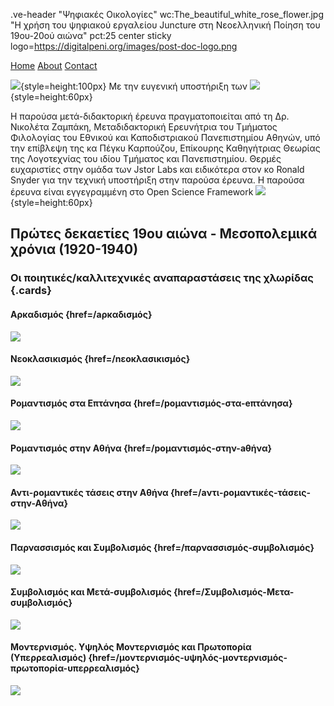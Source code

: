 .ve-header "Ψηφιακές Οικολογίες" wc:The_beautiful_white_rose_flower.jpg "Η χρήση του ψηφιακού εργαλείου Juncture στη Νεοελληνική Ποίηση του 19ου-20ού αιώνα" pct:25 center sticky logo=https://digitalpeni.org/images/post-doc-logo.png

[Home](/)
[About](/about)
[Contact](/contact)

![](https://digitalpeni.org/images/NKUA_logo.png){style=height:100px} Με την ευγενική υποστήριξη των ![](https://digitalpeni.org/images/jstor-labs-logo.png){style=height:60px}
    
Η παρούσα μετά-διδακτορική έρευνα πραγματοποιείται από τη Δρ. Νικολέτα Ζαμπάκη, Μεταδιδακτορική Ερευνήτρια του Τμήματος Φιλολογίας του Εθνικού και Καποδιστριακού Πανεπιστημίου Αθηνών, υπό την επίβλεψη της κα Πέγκυ Καρπούζου, Επίκουρης Καθηγήτριας Θεωρίας της Λογοτεχνίας του ιδίου Τμήματος και Πανεπιστημίου. Θερμές ευχαριστίες στην ομάδα των Jstor Labs και ειδικότερα στον κο Ronald Snyder για την τεχνική υποστήριξη στην παρούσα έρευνα. Η παρούσα έρευνα είναι εγγεγραμμένη στο Open Science Framework ![](https://digitalpeni.org/images/osf_logo.png){style=height:60px}

## Πρώτες δεκαετίες 19ου αιώνα - Μεσοπολεμικά χρόνια (1920-1940)

### Οι ποιητικές/καλλιτεχνικές αναπαραστάσεις της χλωρίδας {.cards}


#### Αρκαδισμός {href=/aρκαδισμός}

![](https://upload.wikimedia.org/wikipedia/commons/0/09/Nature_View_3.jpg)


#### Νεοκλασικισμός {href=/nεοκλασικισμός}

![](https://upload.wikimedia.org/wikipedia/commons/4/41/Classical_landscape_with_small_waterfall_and_village.jpg)

 
#### Ρομαντισμός στα Επτάνησα {href=/pομαντισμός-στα-eπτάνησα}

![](https://upload.wikimedia.org/wikipedia/commons/8/89/Simonis_%26_Buunk_%E2%80%93_Pieter_Hendrik_Koekkoek_%E2%80%93_A_view_of_a_park.jpg)

 
#### Ρομαντισμός στην Αθήνα {href=/pομαντισμός-στην-aθήνα}

![](https://upload.wikimedia.org/wikipedia/commons/3/38/H.P._Koekkoek_-_A_peasant_leading_a_donkey_cart_in_an_extensive_wooded_landscape.jpg)


#### Αντι-ρομαντικές τάσεις στην Αθήνα {href=/aντι-ρομαντικές-τάσεις-στην-Αθήνα}

![](https://upload.wikimedia.org/wikipedia/commons/b/b9/Caspar_David_Friedrich_-_Wanderer_above_the_sea_of_fog.jpg)


#### Παρνασσισμός και Συμβολισμός {href=/παρνασσισμός-συμβολισμός}

![](https://upload.wikimedia.org/wikipedia/commons/6/63/Spadino_-_Dead_Nature_-_Google_Art_Project.jpg)


#### Συμβολισμός και Μετά-συμβολισμός {href=/Συμβολισμός-Μετα-συμβολισμός}

![](https://upload.wikimedia.org/wikipedia/commons/e/e1/Shadow_Of_Dream._Oil_On_Canvas._2018._by_Ala_Bashir.jpg)


#### Μοντερνισμός. Υψηλός Μοντερνισμός και Πρωτοπορία (Υπερρεαλισμός) {href=/μοντερνισμός-υψηλός-μοντερνισμός-πρωτοπορία-υπερρεαλισμός}

![](https://upload.wikimedia.org/wikipedia/commons/d/db/Paul_C%C3%A9zanne_-_Nature_morte_-_Google_Art_Project.jpg)

